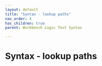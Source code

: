 ```yaml
---
layout: default
title: "Syntax - lookup paths"
nav_order: 4
has_children: true
parent: Workbench Logic Text Syntax

---
```

# Syntax - lookup paths
  
